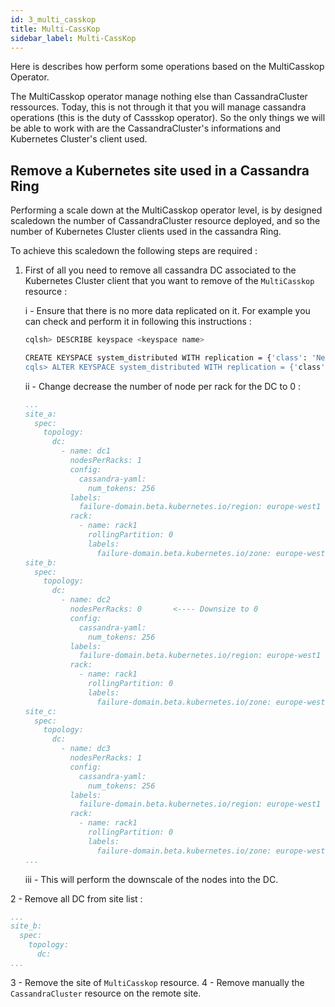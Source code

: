```yaml
---
id: 3_multi_casskop
title: Multi-CassKop
sidebar_label: Multi-CassKop
---
```


Here is describes how perform some operations based on the MultiCasskop Operator.

The MultiCasskop operator manage nothing else than CassandraCluster ressources. Today, this is not through it that you will manage cassandra operations (this is the duty of Cassskop operator).
So the only things we will be able to work with are the CassandraCluster's informations and Kubernetes Cluster's client used.

## Remove a Kubernetes site used in a Cassandra Ring

Performing a scale down at the MultiCasskop operator level, is by designed scaledown the number of CassandraCluster resource deployed, and so the number of Kubernetes Cluster clients used in the cassandra Ring.

To achieve this scaledown the following steps are required :

1.  First of all you need to remove all cassandra DC associated to the Kubernetes Cluster client that you want to remove of the `MultiCasskop` resource : 

    i - Ensure that there is no more data replicated on it. For example you can check and perform it in following this instructions : 
    
    ```sh
    cqlsh> DESCRIBE keyspace <keyspace name>
    
    CREATE KEYSPACE system_distributed WITH replication = {'class': 'NetworkTopologyStrategy', 'dc1': '1', 'dc2': '1', dc3': '1'}  AND durable_writes = true;
    cqls> ALTER KEYSPACE system_distributed WITH replication = {'class': 'NetworkTopologyStrategy', 'dc1': '1', 'dc3': '1'}  AND durable_writes = true;
    ```
    
    ii - Change decrease the number of node per rack for the DC to 0 : 
    
    ```yaml 
    ...
    site_a:
      spec:
        topology:
          dc:
            - name: dc1
              nodesPerRacks: 1
              config:
                cassandra-yaml:
                  num_tokens: 256
              labels:
                failure-domain.beta.kubernetes.io/region: europe-west1
              rack:
                - name: rack1
                  rollingPartition: 0
                  labels:
                    failure-domain.beta.kubernetes.io/zone: europe-west1-b
    site_b:
      spec:
        topology:
          dc:
            - name: dc2
              nodesPerRacks: 0       <---- Downsize to 0
              config:
                cassandra-yaml:
                  num_tokens: 256
              labels:
                failure-domain.beta.kubernetes.io/region: europe-west1
              rack:
                - name: rack1
                  rollingPartition: 0
                  labels:
                    failure-domain.beta.kubernetes.io/zone: europe-west1-c
    site_c:
      spec:
        topology:
          dc:
            - name: dc3
              nodesPerRacks: 1
              config:
                cassandra-yaml:
                  num_tokens: 256
              labels:
                failure-domain.beta.kubernetes.io/region: europe-west1
              rack:
                - name: rack1
                  rollingPartition: 0
                  labels:
                    failure-domain.beta.kubernetes.io/zone: europe-west1-c
    ...
    ```
    
    iii -  This will perform the downscale of the nodes into the DC.
    
2 - Remove all DC from site list :

```yaml 
...
site_b:
  spec:
    topology:
      dc:
...
```

3 - Remove the site of `MultiCasskop` resource.
4 - Remove manually the `CassandraCluster` resource on the remote site.